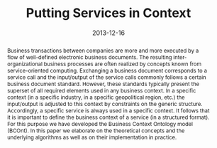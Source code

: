 ---
abstract: Business transactions between companies are more and more executed by a
  flow of well-defined electronic business documents. The resulting inter-organizational
  business processes are often realized by concepts known from service-oriented computing.
  Exchanging a business document corresponds to a service call and the input/output
  of the service calls commonly follows a certain business document standard. However,
  these standards typically present the superset of all required elements used in
  any business context. In a specific context (in a specific industry, in a specific
  geopolitical region, etc.) the input/output is adjusted to this context by constraints
  on the generic structure. Accordingly, a specific service is always used in a specific
  context. It follows that it is important to define the business context of a service
  (in a structured format). For this purpose we have developed the Business Context
  Ontology model (BCOnt). In this paper we elaborate on the theoretical concepts and
  the underlying algorithms as well as on their implementation in practice.
authors:
- Danijel Novakovic
- Christian Huemer
date: '2013-12-16'
featured: false
publication_types:
- '0'
publishDate: '2013-12-16'
title: Putting Services in Context
url_pdf: http://publik.tuwien.ac.at/files/PubDat_223224.pdf
---